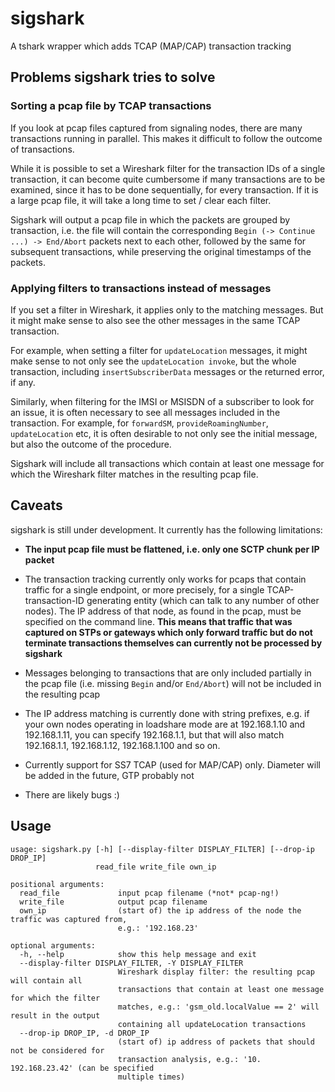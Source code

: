 # sigshark

A tshark wrapper which adds TCAP (MAP/CAP) transaction tracking

## Problems sigshark tries to solve

### Sorting a pcap file by TCAP transactions

If you look at pcap files captured from signaling nodes, there are
many transactions running in parallel. This makes it difficult to
follow the outcome of transactions.

While it is possible to set a Wireshark filter for the transaction IDs
of a single transaction, it can become quite cumbersome if many
transactions are to be examined, since it has to be done sequentially,
for every transaction. If it is a large pcap file, it will take a long
time to set / clear each filter.

Sigshark will output a pcap file in which the packets are grouped by
transaction, i.e. the file will contain the corresponding `Begin (->
Continue ...) -> End/Abort` packets next to each other, followed by
the same for subsequent transactions, while preserving the original
timestamps of the packets.

### Applying filters to transactions instead of messages

If you set a filter in Wireshark, it applies only to the matching
messages. But it might make sense to also see the other messages in
the same TCAP transaction.

For example, when setting a filter for `updateLocation` messages, it
might make sense to not only see the `updateLocation invoke`, but the
whole transaction, including `insertSubscriberData` messages or the
returned error, if any.

Similarly, when filtering for the IMSI or MSISDN of a subscriber to
look for an issue, it is often necessary to see all messages included
in the transaction. For example, for `forwardSM`,
`provideRoamingNumber`, `updateLocation` etc, it is often desirable to
not only see the initial message, but also the outcome of the
procedure.

Sigshark will include all transactions which contain at least one
message for which the Wireshark filter matches in the resulting pcap
file.

## Caveats

sigshark is still under development. It currently has the following
limitations:

- __The input pcap file must be flattened, i.e. only one SCTP chunk per
  IP packet__

- The transaction tracking currently only works for pcaps that contain
  traffic for a single endpoint, or more precisely, for a single
  TCAP-transaction-ID generating entity (which can talk to any number
  of other nodes). The IP address of that node, as found in the pcap,
  must be specified on the command line. __This means that traffic that
  was captured on STPs or gateways which only forward traffic but do
  not terminate transactions themselves can currently not be processed
  by sigshark__

- Messages belonging to transactions that are only included partially
  in the pcap file (i.e. missing `Begin` and/or `End/Abort`) will not
  be included in the resulting pcap

- The IP address matching is currently done with string prefixes,
  e.g. if your own nodes operating in loadshare mode are at
  192.168.1.10 and 192.168.1.11, you can specify 192.168.1.1, but that
  will also match 192.168.1.1, 192.168.1.12, 192.168.1.100 and so on.

- Currently support for SS7 TCAP (used for MAP/CAP) only. Diameter
  will be added in the future, GTP probably not

- There are likely bugs :)

## Usage

```
usage: sigshark.py [-h] [--display-filter DISPLAY_FILTER] [--drop-ip DROP_IP]
                   read_file write_file own_ip

positional arguments:
  read_file             input pcap filename (*not* pcap-ng!)
  write_file            output pcap filename
  own_ip                (start of) the ip address of the node the traffic was captured from,
                        e.g.: '192.168.23'

optional arguments:
  -h, --help            show this help message and exit
  --display-filter DISPLAY_FILTER, -Y DISPLAY_FILTER
                        Wireshark display filter: the resulting pcap will contain all
                        transactions that contain at least one message for which the filter
                        matches, e.g.: 'gsm_old.localValue == 2' will result in the output
                        containing all updateLocation transactions
  --drop-ip DROP_IP, -d DROP_IP
                        (start of) ip address of packets that should not be considered for
                        transaction analysis, e.g.: '10. 192.168.23.42' (can be specified
                        multiple times)
```
